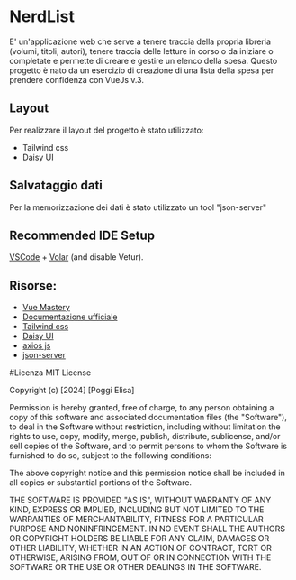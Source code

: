 # NerdList 

E' un'applicazione web che serve a tenere traccia della propria libreria (volumi, titoli, autori), tenere traccia delle letture in corso o da iniziare o completate e permette di creare e gestire un elenco della spesa.
Questo progetto è nato da un esercizio di creazione di una lista della spesa per prendere confidenza con VueJs v.3.

## Layout
Per realizzare il layout del progetto è stato utilizzato:
- Tailwind css
- Daisy UI

## Salvataggio dati
Per la memorizzazione dei dati è stato utilizzato un tool "json-server"

## Recommended IDE Setup

[VSCode](https://code.visualstudio.com/) + [Volar](https://marketplace.visualstudio.com/items?itemName=Vue.volar) (and disable Vetur).

## Risorse:
- [Vue Mastery](https://www.vuemastery.com/)
- [Documentazione ufficiale](https://vuejs.org/)
- [Tailwind css](https://tailwindcss.com/)
- [Daisy UI](https://daisyui.com/)
- [axios js](https://axios-http.com/docs/intro)
- [json-server](https://github.com/typicode/json-server/tree/v0)

#Licenza
MIT License

Copyright (c) [2024] [Poggi Elisa]

Permission is hereby granted, free of charge, to any person obtaining a copy
of this software and associated documentation files (the "Software"), to deal
in the Software without restriction, including without limitation the rights
to use, copy, modify, merge, publish, distribute, sublicense, and/or sell
copies of the Software, and to permit persons to whom the Software is
furnished to do so, subject to the following conditions:

The above copyright notice and this permission notice shall be included in all
copies or substantial portions of the Software.

THE SOFTWARE IS PROVIDED "AS IS", WITHOUT WARRANTY OF ANY KIND, EXPRESS OR
IMPLIED, INCLUDING BUT NOT LIMITED TO THE WARRANTIES OF MERCHANTABILITY,
FITNESS FOR A PARTICULAR PURPOSE AND NONINFRINGEMENT. IN NO EVENT SHALL THE
AUTHORS OR COPYRIGHT HOLDERS BE LIABLE FOR ANY CLAIM, DAMAGES OR OTHER
LIABILITY, WHETHER IN AN ACTION OF CONTRACT, TORT OR OTHERWISE, ARISING FROM,
OUT OF OR IN CONNECTION WITH THE SOFTWARE OR THE USE OR OTHER DEALINGS IN THE
SOFTWARE.
